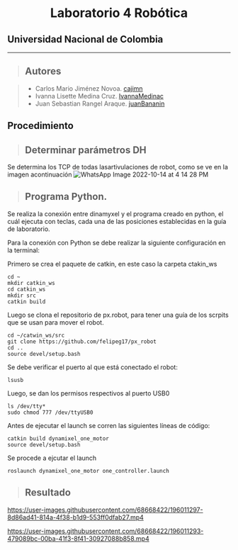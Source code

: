 <h1 align="center"> Laboratorio 4 Robótica </h1>

## Universidad Nacional de Colombia
-------------------------------------------------------------
> ## Autores

  > - Carlos Mario Jiménez Novoa. [cajimn](https://github.com/cajimn)
  > - Ivanna Lisette Medina Cruz. [IvannaMedinac](https://github.com/IvannaMedinaC)
  > - Juan Sebastian Rangel Araque. [juanBananin](https://github.com/juanBananin)


## Procedimiento

> ## Determinar parámetros DH
Se determina los TCP de todas lasartivulaciones de robot, como se ve en la imagen acontinuación
![WhatsApp Image 2022-10-14 at 4 14 28 PM](https://user-images.githubusercontent.com/68668422/196011269-9272b426-2255-4be2-a015-2875ad0d804b.jpeg)


> ## Programa Python.
Se realiza la conexión entre dinamyxel y el programa creado en python, el cuál ejecuta con teclas, cada una de las posiciones establecidas en la guía de laboratorio. 

Para la conexión con Python se debe realizar la siguiente configuración en la terminal:

Primero se crea el paquete de catkin, en este caso la carpeta ctakin_ws

```shell
cd ~
mkdir catkin_ws
cd catkin_ws
mkdir src
catkin build
```

Luego se clona el repositorio de px.robot, para tener una guía de los scrpits que se usan para mover el robot.
```shell
cd ~/catwin_ws/src
git clone https://github.com/felipeg17/px_robot
cd ..
source devel/setup.bash
```

Se debe verificar el puerto al que está conectado el robot:
```shell
lsusb
```
Luego, se dan los permisos respectivos al puerto USB0
```shell
ls /dev/tty*
sudo chmod 777 /dev/ttyUSB0
```
Antes de ejecutar el launch se corren las siguientes líneas de código:
```shell
catkin build dynamixel_one_motor
source devel/setup.bash
```
Se procede a ejcutar el launch
```shell
roslaunch dynamixel_one_motor one_controller.launch
```

> ## Resultado 





https://user-images.githubusercontent.com/68668422/196011297-8d86ad41-814a-4f38-b1d9-553ff0dfab27.mp4



https://user-images.githubusercontent.com/68668422/196011293-479089bc-00ba-41f3-8f41-30927088b858.mp4



